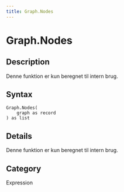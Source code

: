 ```yaml
---
title: Graph.Nodes
---
```


# Graph.Nodes


## Description

Denne funktion er kun beregnet til intern brug.


## Syntax

```powerquery
Graph.Nodes(
    graph as record
) as list
```


## Details

Denne funktion er kun beregnet til intern brug.



## Category
Expression
